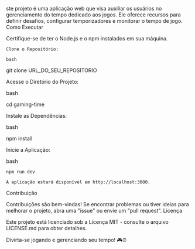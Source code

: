 ste projeto é uma aplicação web que visa auxiliar os usuários no gerenciamento do tempo dedicado aos jogos. Ele oferece recursos para definir desafios, configurar temporizadores e monitorar o tempo de jogo.
Como Executar

Certifique-se de ter o Node.js e o npm instalados em sua máquina.

    Clone o Repositório:

    bash

git clone URL_DO_SEU_REPOSITORIO

Acesse o Diretório do Projeto:

bash

cd gaming-time

Instale as Dependências:

bash

npm install

Inicie a Aplicação:

bash

    npm run dev

    A aplicação estará disponível em http://localhost:3000.

Contribuição

Contribuições são bem-vindas! Se encontrar problemas ou tiver ideias para melhorar o projeto, abra uma "issue" ou envie um "pull request".
Licença

Este projeto está licenciado sob a Licença MIT - consulte o arquivo LICENSE.md para obter detalhes.

Divirta-se jogando e gerenciando seu tempo! 🎮⏰
